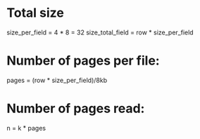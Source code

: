 # Total size
size_per_field = 4 * 8 = 32
size_total_field = row * size_per_field

# Number of pages per file:
pages = (row * size_per_field)/8kb

# Number of pages read:
n = k * pages
